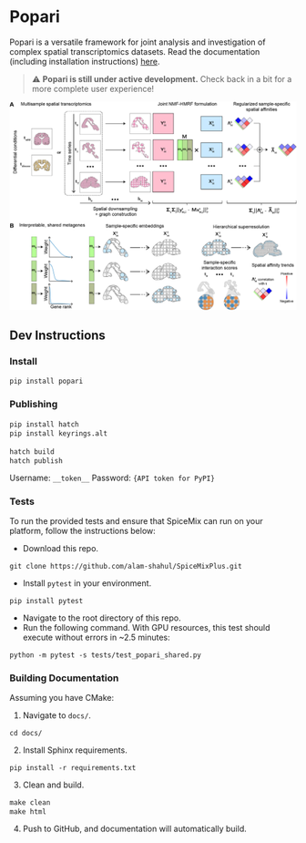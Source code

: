 # Popari


Popari is a versatile framework for joint analysis and investigation of complex spatial transcriptomics datasets. Read the documentation (including installation instructions) [here](https://popari.readthedocs.io/en/latest/).

> :warning: **Popari is still under active development.** Check back in a bit for a more complete user experience!

<p align="center">
  <img src="./popari_overview_v5.png" width="600">
</p>

## Dev Instructions
### Install

```
pip install popari
```

### Publishing

```
pip install hatch
pip install keyrings.alt

hatch build
hatch publish
```
Username: `__token__`
Password: `{API token for PyPI}`

### Tests

To run the provided tests and ensure that SpiceMix can run on your platform, follow the instructions below:

- Download this repo.
```console
git clone https://github.com/alam-shahul/SpiceMixPlus.git
```
- Install `pytest` in your environment.
```console
pip install pytest
```
- Navigate to the root directory of this repo.
- Run the following command. With GPU resources, this test should execute without errors in ~2.5 minutes:
```console
python -m pytest -s tests/test_popari_shared.py
```
### Building Documentation

Assuming you have CMake:

1. Navigate to `docs/`.
```console
cd docs/
```
2. Install Sphinx requirements.
```console
pip install -r requirements.txt
```
3. Clean and build.
```console
make clean
make html
```
4. Push to GitHub, and documentation will automatically build.
